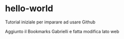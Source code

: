 # hello-world
Tutorial iniziale per imparare ad usare Github

Aggiunto il Bookmarks Gabrielli
e fatta modifica lato web
